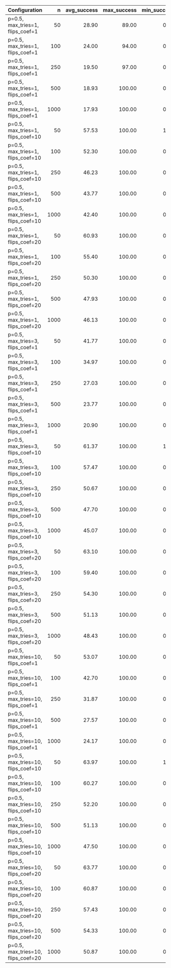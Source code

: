 | Configuration                      |    n |   avg_success |   max_success |   min_success |   avg_time |   phase_transition |
|:-----------------------------------|-----:|--------------:|--------------:|--------------:|-----------:|-------------------:|
| p=0.5, max_tries=1, flips_coef=1   |   50 |         28.90 |         89.00 |          0.00 |       2.32 |               3.40 |
| p=0.5, max_tries=1, flips_coef=1   |  100 |         24.00 |         94.00 |          0.00 |       1.81 |               3.20 |
| p=0.5, max_tries=1, flips_coef=1   |  250 |         19.50 |         97.00 |          0.00 |       8.98 |               3.10 |
| p=0.5, max_tries=1, flips_coef=1   |  500 |         18.93 |        100.00 |          0.00 |      68.26 |               3.10 |
| p=0.5, max_tries=1, flips_coef=1   | 1000 |         17.93 |        100.00 |          0.00 |      64.48 |               3.00 |
| p=0.5, max_tries=1, flips_coef=10  |   50 |         57.53 |        100.00 |          1.00 |       6.57 |               4.20 |
| p=0.5, max_tries=1, flips_coef=10  |  100 |         52.30 |        100.00 |          0.00 |      13.21 |               4.10 |
| p=0.5, max_tries=1, flips_coef=10  |  250 |         46.23 |        100.00 |          0.00 |      27.08 |               3.90 |
| p=0.5, max_tries=1, flips_coef=10  |  500 |         43.77 |        100.00 |          0.00 |     116.76 |               3.80 |
| p=0.5, max_tries=1, flips_coef=10  | 1000 |         42.40 |        100.00 |          0.00 |     199.21 |               3.80 |
| p=0.5, max_tries=1, flips_coef=20  |   50 |         60.93 |        100.00 |          0.00 |      10.34 |               4.30 |
| p=0.5, max_tries=1, flips_coef=20  |  100 |         55.40 |        100.00 |          0.00 |      24.68 |               4.20 |
| p=0.5, max_tries=1, flips_coef=20  |  250 |         50.30 |        100.00 |          0.00 |      61.20 |               4.00 |
| p=0.5, max_tries=1, flips_coef=20  |  500 |         47.93 |        100.00 |          0.00 |     142.99 |               3.90 |
| p=0.5, max_tries=1, flips_coef=20  | 1000 |         46.13 |        100.00 |          0.00 |     359.76 |               3.90 |
| p=0.5, max_tries=3, flips_coef=1   |   50 |         41.77 |        100.00 |          0.00 |       2.47 |               3.70 |
| p=0.5, max_tries=3, flips_coef=1   |  100 |         34.97 |        100.00 |          0.00 |       3.94 |               3.50 |
| p=0.5, max_tries=3, flips_coef=1   |  250 |         27.03 |        100.00 |          0.00 |      18.44 |               3.30 |
| p=0.5, max_tries=3, flips_coef=1   |  500 |         23.77 |        100.00 |          0.00 |      82.81 |               3.20 |
| p=0.5, max_tries=3, flips_coef=1   | 1000 |         20.90 |        100.00 |          0.00 |     153.09 |               3.10 |
| p=0.5, max_tries=3, flips_coef=10  |   50 |         61.37 |        100.00 |          1.00 |      22.31 |               4.30 |
| p=0.5, max_tries=3, flips_coef=10  |  100 |         57.47 |        100.00 |          0.00 |      31.74 |               4.20 |
| p=0.5, max_tries=3, flips_coef=10  |  250 |         50.67 |        100.00 |          0.00 |      85.97 |               4.00 |
| p=0.5, max_tries=3, flips_coef=10  |  500 |         47.70 |        100.00 |          0.00 |     229.16 |               3.90 |
| p=0.5, max_tries=3, flips_coef=10  | 1000 |         45.07 |        100.00 |          0.00 |     666.23 |               3.90 |
| p=0.5, max_tries=3, flips_coef=20  |   50 |         63.10 |        100.00 |          0.00 |      37.61 |               4.40 |
| p=0.5, max_tries=3, flips_coef=20  |  100 |         59.40 |        100.00 |          0.00 |      57.88 |               4.30 |
| p=0.5, max_tries=3, flips_coef=20  |  250 |         54.30 |        100.00 |          0.00 |     143.47 |               4.20 |
| p=0.5, max_tries=3, flips_coef=20  |  500 |         51.13 |        100.00 |          0.00 |     421.74 |               4.00 |
| p=0.5, max_tries=3, flips_coef=20  | 1000 |         48.43 |        100.00 |          0.00 |    1466.37 |               3.90 |
| p=0.5, max_tries=10, flips_coef=1  |   50 |         53.07 |        100.00 |          0.00 |       6.63 |               4.00 |
| p=0.5, max_tries=10, flips_coef=1  |  100 |         42.70 |        100.00 |          0.00 |      18.07 |               3.70 |
| p=0.5, max_tries=10, flips_coef=1  |  250 |         31.87 |        100.00 |          0.00 |      60.41 |               3.40 |
| p=0.5, max_tries=10, flips_coef=1  |  500 |         27.57 |        100.00 |          0.00 |      93.06 |               3.30 |
| p=0.5, max_tries=10, flips_coef=1  | 1000 |         24.17 |        100.00 |          0.00 |     273.07 |               3.20 |
| p=0.5, max_tries=10, flips_coef=10 |   50 |         63.97 |        100.00 |          1.00 |      58.07 |               4.50 |
| p=0.5, max_tries=10, flips_coef=10 |  100 |         60.27 |        100.00 |          0.00 |      80.71 |               4.30 |
| p=0.5, max_tries=10, flips_coef=10 |  250 |         52.20 |        100.00 |          0.00 |      62.31 |               4.10 |
| p=0.5, max_tries=10, flips_coef=10 |  500 |         51.13 |        100.00 |          0.00 |     469.32 |               4.00 |
| p=0.5, max_tries=10, flips_coef=10 | 1000 |         47.50 |        100.00 |          0.00 |    2586.09 |               3.90 |
| p=0.5, max_tries=10, flips_coef=20 |   50 |         63.77 |        100.00 |          0.00 |     114.23 |               4.40 |
| p=0.5, max_tries=10, flips_coef=20 |  100 |         60.87 |        100.00 |          0.00 |     124.86 |               4.30 |
| p=0.5, max_tries=10, flips_coef=20 |  250 |         57.43 |        100.00 |          0.00 |     276.99 |               4.20 |
| p=0.5, max_tries=10, flips_coef=20 |  500 |         54.33 |        100.00 |          0.00 |    1116.18 |               4.10 |
| p=0.5, max_tries=10, flips_coef=20 | 1000 |         50.87 |        100.00 |          0.00 |    5962.26 |               4.00 |